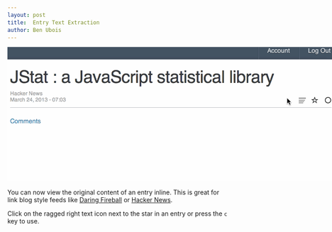 ```yaml
---
layout: post
title:  Entry Text Extraction
author: Ben Ubois
---
```


<img src="/assets/images/2013-03-24/content_extraction.gif" style="max-width: 752px;" />

You can now view the original content of an entry inline. This is great for link blog style feeds like [Daring Fireball](http://daringfireball.net) or [Hacker News](https://news.ycombinator.com/).

Click on the ragged right text icon next to the star in an entry or press the `c` key to use.
